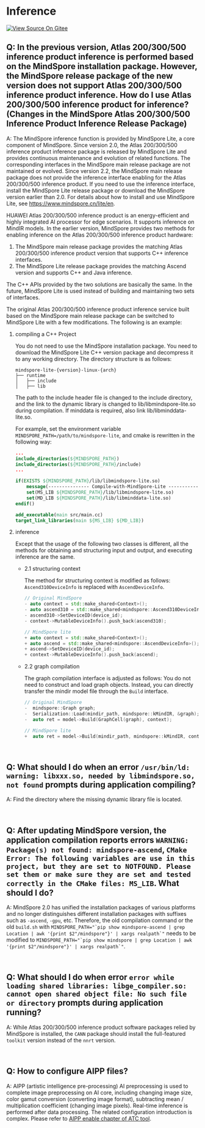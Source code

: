 # Inference

[![View Source On Gitee](https://mindspore-website.obs.cn-north-4.myhuaweicloud.com/website-images/r2.3.2/resource/_static/logo_source_en.svg)](https://gitee.com/mindspore/docs/blob/r2.3.2/docs/mindspore/source_en/faq/inference.md)

## Q: In the previous version, Atlas 200/300/500 inference product inference is performed based on the MindSpore installation package. However, the MindSpore release package of the new version does not support Atlas 200/300/500 inference product inference. How do I use Atlas 200/300/500 inference product for inference? (Changes in the MindSpore Atlas 200/300/500 Inference Product Inference Release Package)

A: The MindSpore inference function is provided by MindSpore Lite, a core component of MindSpore. Since version 2.0, the Atlas 200/300/500 inference product inference package is released by MindSpore Lite and provides continuous maintenance and evolution of related functions. The corresponding interfaces in the MindSpore main release package are not maintained or evolved. Since version 2.2, the MindSpore main release package does not provide the inference interface enabling for the Atlas 200/300/500 inference product. If you need to use the inference interface, install the MindSpore Lite release package or download the MindSpore version earlier than 2.0. For details about how to install and use MindSpore Lite, see <https://www.mindspore.cn/lite/en>.

HUAWEI Atlas 200/300/500 inference product is an energy-efficient and highly integrated AI processor for edge scenarios. It supports inference on MindIR models. In the earlier version, MindSpore provides two methods for enabling inference on the Atlas 200/300/500 inference product hardware:

1. The MindSpore main release package provides the matching Atlas 200/300/500 inference product version that supports C++ inference interfaces.
2. The MindSpore Lite release package provides the matching Ascend version and supports C++ and Java inference.

The C++ APIs provided by the two solutions are basically the same. In the future, MindSpore Lite is used instead of building and maintaining two sets of interfaces.

The original Atlas 200/300/500 inference product inference service built based on the MindSpore main release package can be switched to MindSpore Lite with a few modifications. The following is an example:

1. compiling a C++ Project

    You do not need to use the MindSpore installation package. You need to download the MindSpore Lite C++ version package and decompress it to any working directory. The directory structure is as follows:

    ```text
    mindspore-lite-{version}-linux-{arch}
    ├── runtime
    │   ├── include
    │   ├── lib
    ```

    The path to the include header file is changed to the include directory, and the link to the dynamic library is changed to lib/libmindspore-lite.so during compilation. If minddata is required, also link lib/libminddata-lite.so.

    For example, set the environment variable ``MINDSPORE_PATH=/path/to/mindspore-lite``, and cmake is rewritten in the following way:

    ```cmake
    ...
    include_directories(${MINDSPORE_PATH})
    include_directories(${MINDSPORE_PATH}/include)
    ...

    if(EXISTS ${MINDSPORE_PATH}/lib/libmindspore-lite.so)
        message(--------------- Compile-with-MindSpore-Lite ----------------)
        set(MS_LIB ${MINDSPORE_PATH}/lib/libmindspore-lite.so)
        set(MD_LIB ${MINDSPORE_PATH}/lib/libminddata-lite.so)
    endif()

    add_executable(main src/main.cc)
    target_link_libraries(main ${MS_LIB} ${MD_LIB})
    ```

2. inference

    Except that the usage of the following two classes is different, all the methods for obtaining and structuring input and output, and executing inference are the same.

    - 2.1 structuring context

      The method for structuring context is modified as follows: `Ascend310DeviceInfo` is replaced with `AscendDeviceInfo`.

      ```c++
      // Original MindSpore
      - auto context = std::make_shared<Context>();
      - auto ascend310 = std::make_shared<mindspore::Ascend310DeviceInfo>();
      - ascend310->SetDeviceID(device_id);
      - context->MutableDeviceInfo().push_back(ascend310);

      // MindSpore lite
      + auto context = std::make_shared<Context>();
      + auto ascend = std::make_shared<mindspore::AscendDeviceInfo>();
      + ascend->SetDeviceID(device_id);
      + context->MutableDeviceInfo().push_back(ascend);
      ```

    - 2.2 graph compilation

      The graph compilation interface is adjusted as follows: You do not need to construct and load graph objects. Instead, you can directly transfer the mindir model file through the `Build` interface.

      ```c++
      // Original MindSpore
      -  mindspore::Graph graph;
      -  Serialization::Load(mindir_path, mindspore::kMindIR, &graph);
      -  auto ret = model->Build(GraphCell(graph), context);

      // MindSpore lite
      +  auto ret = model->Build(mindir_path, mindspore::kMindIR, context);
      ```

<br/>

## Q: What should I do when an error `/usr/bin/ld: warning: libxxx.so, needed by libmindspore.so, not found` prompts during application compiling?

A: Find the directory where the missing dynamic library file is located.

<br/>

## Q: After updating MindSpore version, the application compilation reports errors `WARNING: Package(s) not found: mindspore-ascend`, `CMake Error: The following variables are use in this project, but they are set to NOTFOUND. Please set them or make sure they are set and tested correctly in the CMake files: MS_LIB`. What should I do?

A: MindSpore 2.0 has unified the installation packages of various platforms and no longer distinguishes different installation packages with suffixes such as `-ascend`, `-gpu`, etc. Therefore, the old compilation command or the old `build.sh` with ``MINDSPORE_PATH="`pip show mindspore-ascend | grep Location | awk '{print $2"/mindspore"}' | xargs realpath`"`` needs to be modified to ``MINDSPORE_PATH="`pip show mindspore | grep Location | awk '{print $2"/mindspore"}' | xargs realpath`"``.

<br/>

## Q: What should I do when error `error while loading shared libraries: libge_compiler.so: cannot open shared object file: No such file or directory` prompts during application running?

A: While Atlas 200/300/500 inference product software packages relied by MindSpore is installed, the `CANN` package should install the full-featured `toolkit` version instead of the `nnrt` version.

<br/>

## Q: How to configure AIPP files?

A: AIPP (artistic intelligence pre-processing) AI preprocessing is used to complete image preprocessing on AI core, including changing image size, color gamut conversion (converting image format), subtracting mean / multiplication coefficient (changing image pixels). Real-time inference is performed after data processing. The related configuration introduction is complex. Please refer to [AIPP enable chapter of ATC tool](https://www.hiascend.com/document/detail/zh/CANNCommunityEdition/80RC2alpha002/devaids/auxiliarydevtool/atlasatc_16_0017.html).
